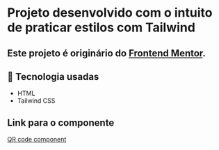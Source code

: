 # Projeto desenvolvido com o intuito de praticar estilos com Tailwind

## Este projeto é originário do <a href="https://www.frontendmentor.io/">Frontend Mentor</a>.

## 🚀 Tecnologia usadas

<ul>
<li>HTML</li>
<li>Tailwind CSS</li>
</ul>

## Link para o componente

<a href="https://qrcode-component-dusky.vercel.app/">QR code component</a>
